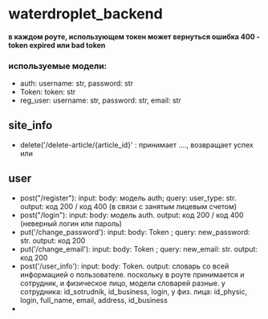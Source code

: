 # waterdroplet_backend

#### в каждом роуте, использующем токен может вернуться ошибка 400 - token expired или bad token

### используемые модели:
- auth: username: str, password: str
- Token: token: str
- reg_user: username: str, password: str, email: str



## site_info
- delete('/delete-article/{article_id}' : принимает ...., возвращает успех или 

## user
- post("/register"): input: body: модель auth; query: user_type: str. output: код 200 / код 400 (в связи с занятым лицевым счетом)
- post("/login"): input: body: модель auth. output: код 200 / код 400 (неверный логин или пароль)
- put('/change_password'): input: body: Token ; query: new_password: str. output: код 200
- put('/change_email'): input: body: Token ; query: new_email: str. output: код 200
- post('/user_info'): input: body: Token. output: словарь со всей информацией о пользователе. поскольку в роуте
принимается и сотрудник, и физическое лицо, модели словарей разные. 
у сотрудника: id_sotrudnik, id_business, login,
у физ. лица: id_physic, login, full_name, email, address, id_business
- 